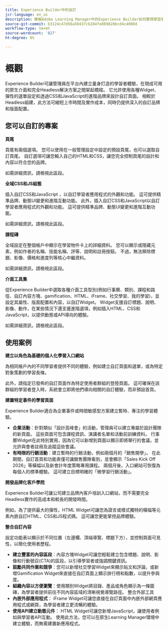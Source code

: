 ```yaml
---
title: Experience Builder中的自訂
jcr-language: en_us
description: 瞭解Adobe Learning Manager中的Experience Builder如何實現學習者體驗的深度自訂。 設定頁尾、套用全域CSS和JavaScript、調整課程圖磚和量身打造的Widget，以建立品牌、動態的學習入口網站，同時降低實作成本。
source-git-commit: b3124c47d56a50437cb284fe809828bcd4c4008d
workflow-type: tm+mt
source-wordcount: '827'
ht-degree: 0%

---
```



# 概觀

Experience Builder可讓管理員在平台內建立量身打造的學習者體驗，在現成可用的原生介面和完全Headless解決方案之間架起橋樑。 它允許使用各種Widget、彈性的選單設定和透過CSS和JavaScript的進階品牌來設計自訂頁面。 相較於Headless組建，此方法可縮短上市時間及實作成本，同時仍提供深入的自訂品牌和版面配置。

## 您可以自訂的專案

**頁尾**

頁尾有兩個選項。 您可以使用在一般管理設定中設定的預設頁尾，也可以選取自訂頁尾。 自訂選項可讓您輸入自己的HTML和CSS，讓您完全控制頁尾的設計和內容以符合您的品牌。

如需詳細資訊，請檢視此區段。

**全域CSS和JS組態**

插入自訂CSS和JavaScript ，以自訂學習者應用程式的外觀和功能。 這可提供精準品牌、動態UI變更和進階互動功能。 此外，插入自訂CSS和JavaScript以自訂學習者應用程式的外觀和功能。 這可提供精準品牌、動態UI變更和進階互動功能。

如需詳細資訊，請檢視此區段。

**課程磚**

全域設定在整個帳戶中顯示在學習物件卡上的詳細資料。 您可以顯示或隱藏元素，例如作者的名稱、技能名稱、評等、說明和註冊按鈕。 不過，無法移除標題、影像、價格和進度列等核心中繼資料。

如需詳細資訊，請檢視此區段。

**介面工具集**

從Experience Builder中選取各種介面工具型別(例如行事曆、類別、課程和路徑、自訂內容方塊、gamification、HTML、iFrame、社交學習、我的學習)，並設定其屬性、版面配置和內容，以自訂Widget。 Widget支援自訂標題、說明、影像、動作，在某些情況下還支援進階選項，例如插入HTML、CSS和JavaScript，以提供動態或API導向的體驗。

如需詳細資訊，請檢視此區段。

## 使用案例

**建立以角色為基礎的個人化學習入口網站**

為相同帳戶內的不同學習者提供不同的體驗，例如建立自訂頁面和選單，或為特定對象策劃的學習長條。

此外，請指定已發佈的自訂頁面作為特定使用者群組的登陸頁面。 這可確保在該群組的學習者登入時，系統會立即將他們導向相關的自訂體驗，而非預設首頁。

**建置特定事件的學習頁面**

Experience Builder適合為企業事件或時間敏感型方案建立暫時、專注的學習體驗。

* **企業活動**：針對類似「設計高峰會」的活動，管理員可以建立專屬於設計團隊的新頁面。 這些頁面可包含課程資訊、演講者名單和活動前訓練資料。 行事曆Widget在此特別實用，因為它可以新增到頁面以顯示即將舉行的會議，並允許與會者註冊及追蹤這些會議。
* **有時限的行銷活動**：建立暫時的行銷活動，例如兩個月的「銷售開學」。 在此期間，自訂首頁和功能表僅可讓銷售團隊看到，並會顯示「Sales Kick Off 2026」等橫幅以及新會計年度策略專用課程。 兩個月後，入口網站可恢復為每個人的標準體驗。 這可建立目標明確的「微學習行銷活動」。

**開發品牌化客戶學院**

Experience Builder可讓公司建立品牌內客戶培訓入口網站，而不需要完全Headless實作的高成本和較長的開發時間。

例如，為了提供最大的彈性，HTML Widget可讓您為證言或樣式獨特的橫幅等元素內嵌自訂HTML、CSS和JS程式碼。 這可讓您更能掌控品牌體驗。

**整合自訂內容**

設定功能表以顯示於不同位置（左邊欄、頂端導覽、標題下方），並控制頁面可見性，以簡化使用者歷程。

* **建立豐富的內容區段**：內容方塊Widget可讓您輕鬆建立包含標題、說明、影像和行動號召(CTA)的區段，以引導學習者或強調關鍵資訊。
* **鼓勵共同作業和競爭**：您可以新增社交學習Widget來顯示貼文和評論，或新增Gamification Widget來直接在自訂頁面上顯示排行榜和點數，以提升參與度。
* **組織內容以方便瀏覽**：使用類別Widget將目錄、產品或角色顯示為一條圖磚，為學習者提供前往不同內容區域的清晰視覺導覽路徑。
整合外部工具
* **內嵌外部應用程式**： iFrame Widget可讓您直接在自訂頁面中內嵌外部網頁應用程式或網頁，為學習者建立更流暢的體驗。
* **使用API建立動態元件**： HTML Widget可讓您新增JavaScript，讓使用者例如與學習者API互動。 使用此方法，您可以在原生Learning Manager環境中建立體驗，而無需建置新應用程式。


